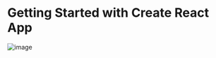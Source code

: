 # Getting Started with Create React App

![image](https://user-images.githubusercontent.com/77378764/168464945-aae84934-ca3e-45b2-839a-00889d5682d0.png)
